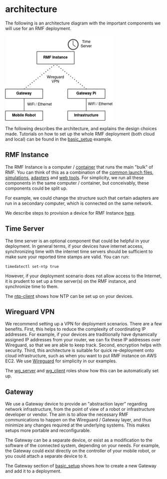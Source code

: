 # architecture

The following is an architecture diagram with the important components we will use for an RMF deployment.

![architecture](./architecture.png)

The following describes the architecture, and explains the design choices made. Tutorials on how to set up the whole RMF deployment (both cloud and local) can be found in the [basic_setup](/demos/basic_setup/README.md) example.


## RMF Instance
The RMF Instance is a computer / [container](https://www.docker.com/resources/what-container) that runs the main "bulk" of RMF. You can think of this as a combination of the [common launch files](https://github.com/open-rmf/rmf_demos/blob/main/rmf_demos/launch/common.launch.xml), [simulations](https://github.com/open-rmf/rmf_demos/blob/main/rmf_demos/launch/simulation.launch.xml), [adapters](https://github.com/open-rmf/rmf_demos/blob/main/rmf_demos/launch/office.launch.xml#L23-L36) and [web tools](https://github.com/open-rmf/rmf-web). For simplicity, we run all these components in the same computer / container, but conceivably, these components could be split up.

For example, we could change the structure such that certain adapters are run in a secondary computer, which is connected on the same network. 

We describe steps to provision a device for RMF Instance [here](/docs/provisioning.md#).

## Time Server
The time server is an optional component that could be helpful in your deployment. In general terms, if your devices have internet access, synchronizing time with the internet time servers should be sufficient to make sure your reported time stamps are valid. You can run:

```
timedatectl set-ntp true
```

However, if your deployment scenario does not allow access to the Internet, it is prudent to set up a time server(s) on the RMF instance, and synchronize time to them. 

The [ntp-client](/roles/ntp_client/example/README.md) shows how NTP can be set up on your devices.

## Wireguard VPN
We recommend setting up a VPN for deployment scenarios. There are a few benefits. First, this helps to reduce the complexity of coordinating IP addresses. For example, if your devices are traditionally have dynamically assigned IP addresses from your router, we can fix these IP addresses over Wireguard, so that we are able to keep track. Second, encryption helps with security. Third, this architecture is suitable for quick re-deployment onto cloud infrastructure, such as when you want to put RMF instance on AWS EC2. We use [Wireguard](https://www.wireguard.com/) for simplicity in our examples.

The [wg_server](/roles/wireguard/wg_server/example/README.md) and [wg_client](/roles/wireguard/wg_client/example/README.md) roles show how this can be automatically set up.

## Gateway
We use a Gateway device to provide an "abstraction layer" regarding network infrastructure, from the point of view of a robot or infrastructure developer or vendor. The aim is to allow the necessary RMF communications to happen on the Wireguard / Gateway layer, and thus minimize any changes required at the underlying systems. This makes setups more portable and reconfigurable.

The Gateway can be a separate device, or exist as a modification to the software of the connected system, depending on your needs. For example, the Gateway could exist directly on the controller of your mobile robot, or you could attach a separate device to it.

The Gateway section of [basic_setup](/demos/basic_setup/README.md#Adding-A-Gateway) shows how to create a new Gateway and add it to a deployment.
